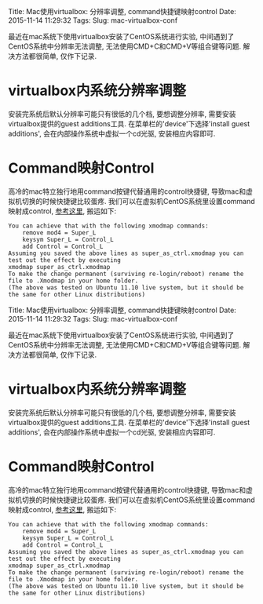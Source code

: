 Title: Mac使用virtualbox: 分辨率调整, command快捷键映射control
Date: 2015-11-14 11:29:32
Tags: 
Slug: mac-virtualbox-conf

最近在mac系统下使用virtualbox安装了CentOS系统进行实验, 中间遇到了CentOS系统中分辨率无法调整, 无法使用CMD+C和CMD+V等组合键等问题. 解决方法都很简单, 仅作下记录.

<!-- PELICAN_END_SUMMARY -->

# virtualbox内系统分辨率调整

安装完系统后默认分辨率可能只有很低的几个档, 要想调整分辨率, 需要安装virtualbox提供的guest additions工具. 在菜单栏的'device'下选择'install guest additions', 会在内部操作系统中虚拟一个cd光驱, 安装相应内容即可.

# Command映射Control

高冷的mac特立独行地用command按键代替通用的control快捷键, 导致mac和虚拟机切换的时候快捷键比较蛋疼. 我们可以在虚拟机CentOS系统里设置command映射成control, [参考这里](http://superuser.com/questions/385748/binding-superc-superv-to-copy-and-paste), 搬运如下:

> 
	You can achieve that with the following xmodmap commands:
    	remove mod4 = Super_L
    	keysym Super_L = Control_L
    	add Control = Control_L
	Assuming you saved the above lines as super_as_ctrl.xmodmap you can test out the effect by executing
	xmodmap super_as_ctrl.xmodmap
	To make the change permanent (surviving re-login/reboot) rename the file to .Xmodmap in your home folder.
	(The above was tested on Ubuntu 11.10 live system, but it should be the same for other Linux distributions)
Title: Mac使用virtualbox: 分辨率调整, command快捷键映射control
Date: 2015-11-14 11:29:32
Tags: 
Slug: mac-virtualbox-conf

最近在mac系统下使用virtualbox安装了CentOS系统进行实验, 中间遇到了CentOS系统中分辨率无法调整, 无法使用CMD+C和CMD+V等组合键等问题. 解决方法都很简单, 仅作下记录.

<!-- PELICAN_END_SUMMARY -->

# virtualbox内系统分辨率调整

安装完系统后默认分辨率可能只有很低的几个档, 要想调整分辨率, 需要安装virtualbox提供的guest additions工具. 在菜单栏的'device'下选择'install guest additions', 会在内部操作系统中虚拟一个cd光驱, 安装相应内容即可.

# Command映射Control

高冷的mac特立独行地用command按键代替通用的control快捷键, 导致mac和虚拟机切换的时候快捷键比较蛋疼. 我们可以在虚拟机CentOS系统里设置command映射成control, [参考这里](http://superuser.com/questions/385748/binding-superc-superv-to-copy-and-paste), 搬运如下:

> 
	You can achieve that with the following xmodmap commands:
    	remove mod4 = Super_L
    	keysym Super_L = Control_L
    	add Control = Control_L
	Assuming you saved the above lines as super_as_ctrl.xmodmap you can test out the effect by executing
	xmodmap super_as_ctrl.xmodmap
	To make the change permanent (surviving re-login/reboot) rename the file to .Xmodmap in your home folder.
	(The above was tested on Ubuntu 11.10 live system, but it should be the same for other Linux distributions)
